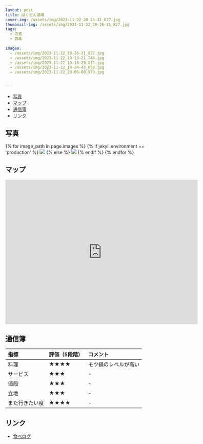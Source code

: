 ```yaml
---
layout: post
title: ばくだん酒場
cover-img: /assets/img/2023-11-22_20-26-31_827.jpg
thumbnail-img: /assets/img/2023-11-22_20-26-31_827.jpg
tags:
  - 広島
  - 西条
  
images:  
  - /assets/img/2023-11-22_20-26-31_827.jpg
  - /assets/img/2023-11-22_19-13-21_748.jpg
  - /assets/img/2023-11-22_19-18-29_212.jpg
  - /assets/img/2023-11-22_19-24-43_698.jpg
  - /assets/img/2023-11-22_20-06-00_970.jpg


---
```




<!-- TOC -->

- [写真](#写真)
- [マップ](#マップ)
- [通信簿](#通信簿)
- [リンク](#リンク)

<!-- /TOC -->

## 写真

{% for image_path in page.images %}
{% if jekyll.environment == 'production' %}
<img src="https://raw.githubusercontent.com/taira1117/fukuyama_izakaya/master/{{ image_path }}">
{% else %}
<img src="{{ image_path }}">
{% endif %}
{% endfor %}

## マップ

<iframe src="https://www.google.com/maps/embed?pb=!1m18!1m12!1m3!1d775.1006589358855!2d133.36589500256028!3d34.488714697569684!2m3!1f0!2f0!3f0!3m2!1i1024!2i768!4f13.1!3m3!1m2!1s0x355110e2f9313375%3A0x9a6416acca7810df!2z44Gw44GP44Gg44KT6YWS5aC0!5e0!3m2!1sja!2sjp!4v1700715093185!5m2!1sja!2sjp" width="600" height="450" style="border:0;" allowfullscreen="" loading="lazy" referrerpolicy="no-referrer-when-downgrade"></iframe>

## 通信簿

| 指標 | 評価（5段階） | コメント |
| :------ |:--- | :--- |
| 料理 | ★★★★ | モツ鍋のレベルが高い |
| サービス | ★★★ | - |
| 値段 | ★★★ | - |
| 立地 | ★★★ | - |
| また行きたい度 | ★★★★ | - |

## リンク

- [食べログ](https://tabelog.com/hiroshima/A3403/A340301/34000852/)